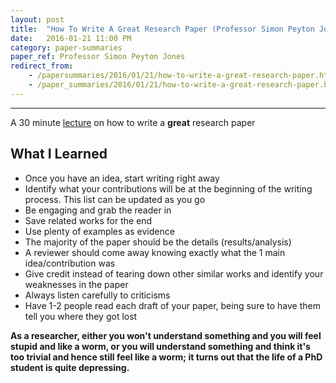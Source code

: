 ```yaml
---
layout: post
title:  "How To Write A Great Research Paper (Professor Simon Peyton Jones)"
date:   2016-01-21 11:00 PM
category: paper-summaries
paper_ref: Professor Simon Peyton Jones
redirect_from:
    - /papersummaries/2016/01/21/how-to-write-a-great-research-paper.html
    - /paper_summaries/2016/01/21/how-to-write-a-great-research-paper.html
---
```

---
A 30 minute [lecture](https://www.youtube.com/watch?v=g3dkRsTqdDA) on how to write a <b>great</b> research paper 

## What I Learned ##
*  Once you have an idea, start writing right away
*  Identify what your contributions will be at the beginning of the writing process. This list can be updated as you go
*  Be engaging and grab the reader in
*  Save related works for the end
*  Use plenty of examples as evidence
*  The majority of the paper should be the details (results/analysis)
*  A reviewer should come away knowing exactly what the 1 main idea/contribution was
*  Give credit instead of tearing down other similar works and identify your weaknesses in the paper
*  Always listen carefully to criticisms
*  Have 1-2 people read each draft of your paper, being sure to have them tell you where they got lost	


<b>As a researcher, either you won't understand something and you will feel stupid and like a worm, or you will understand something and think it's too trivial and hence still feel like a worm; it turns out that the life of a PhD student is quite depressing.</b>

